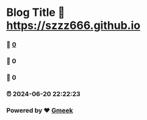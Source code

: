 # Blog Title :link: https://szzz666.github.io 
### :page_facing_up: [0](https://szzz666.github.io/tag.html) 
### :speech_balloon: 0 
### :hibiscus: 0 
### :alarm_clock: 2024-06-20 22:22:23 
### Powered by :heart: [Gmeek](https://github.com/Meekdai/Gmeek)
